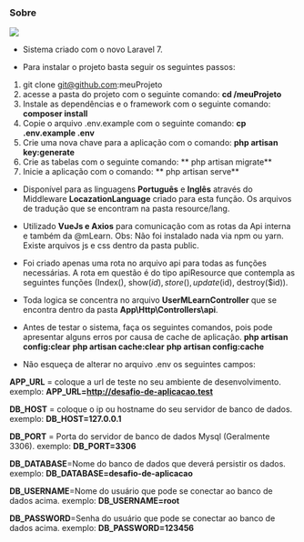 ### Sobre
![](https://res.cloudinary.com/dtfbvvkyp/image/upload/v1566331377/laravel-logolockup-cmyk-red.svg)
- Sistema criado com o novo Laravel 7.

- Para instalar o projeto basta seguir os seguintes passos:
1.  git clone git@github.com:meuProjeto
2. acesse a pasta do projeto com o seguinte comando: **cd /meuProjeto**
3. Instale as dependências e o framework com o seguinte comando:  **composer install**
4. Copie o arquivo .env.example com o seguinte comando: **cp .env.example .env**
5. Crie uma nova chave para a aplicação com o comando:  **php artisan key:generate**
6.  Crie as tabelas com o seguinte comando: ** php artisan migrate**
7.  Inicie a aplicação com o comando: ** php artisan serve**

- Disponível para as linguagens **Português** e **Inglês** através do Middleware **LocazationLanguage** criado para esta função. Os arquivos de tradução que se encontram na pasta resource/lang.

- Utilizado **VueJs e Axios** para comunicação com as rotas da Api interna e também da @mLearn.
Obs: Não foi instalado nada via npm ou yarn. Existe arquivos js e css dentro da pasta public.

- Foi criado apenas uma rota no arquivo api para todas as funções necessárias. A rota em questão é do tipo apiResource que contempla as seguintes funções (Index(), show($id), store(), update($id), destroy($id)).

- Toda logica se concentra no arquivo **UserMLearnController** que se encontra dentro da pasta **App\Http\Controllers\api**.

- Antes de testar o sistema, faça os seguintes comandos, pois pode apresentar alguns erros por causa de cache de aplicação.
**php artisan config:clear**
**php artisan cache:clear**
**php artisan config:cache**

- Não esqueça de alterar no arquivo .env os seguintes campos:

**APP_URL** = coloque a url de teste no seu ambiente de desenvolvimento. exemplo:
**APP_URL=http://desafio-de-aplicacao.test**

**DB_HOST** = coloque o ip ou hostname do seu servidor de banco de dados.
exemplo:
**DB_HOST=127.0.0.1**

**DB_PORT** = Porta do servidor de banco de dados Mysql (Geralmente 3306).
exemplo:
**DB_PORT=3306**

**DB_DATABASE**=Nome do banco de dados que deverá persistir os dados.
exemplo:
**DB_DATABASE=desafio-de-aplicacao**

**DB_USERNAME**=Nome do usuário que pode se conectar ao banco de dados acima.
exemplo:
**DB_USERNAME=root**

**DB_PASSWORD**=Senha do usuário que pode se conectar ao banco de dados acima.
exemplo:
**DB_PASSWORD=123456**
